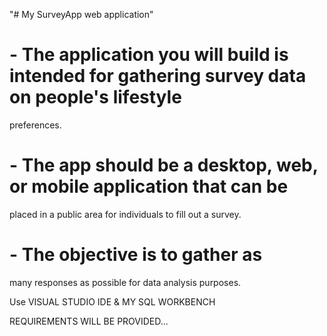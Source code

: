 
"#  My SurveyApp web application" 


# - The application you will build is intended for gathering survey data on people's lifestyle
 preferences.
 # - The app should be a desktop, web, or mobile application that can be
 placed in a public area for individuals to fill out a survey. 
# - The objective is to gather as
 many responses as possible for data analysis purposes. 

Use VISUAL STUDIO IDE & MY SQL WORKBENCH

 REQUIREMENTS WILL BE PROVIDED...
